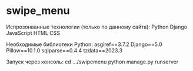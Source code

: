 # swipe_menu

 Испрозонванные технологии (только по данному сайта):
 Python
 Django
 JavaScript
 HTML
 CSS

 Необходимые библиотеки Python:
 asgiref==3.7.2
 Django==5.0
 Pillow==10.1.0
 sqlparse==0.4.4
 tzdata==2023.3

Запуск через консоль:
 cd .../swipemenu
 python manage.py runserver

